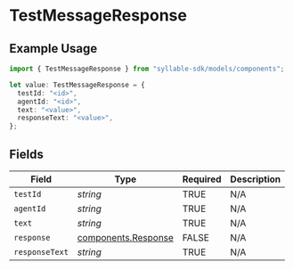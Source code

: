 # TestMessageResponse

## Example Usage

```typescript
import { TestMessageResponse } from "syllable-sdk/models/components";

let value: TestMessageResponse = {
  testId: "<id>",
  agentId: "<id>",
  text: "<value>",
  responseText: "<value>",
};
```

## Fields

| Field                                                      | Type                                                       | Required                                                   | Description                                                |
| ---------------------------------------------------------- | ---------------------------------------------------------- | ---------------------------------------------------------- | ---------------------------------------------------------- |
| `testId`                                                   | *string*                                                   | TRUE                                         | N/A                                                        |
| `agentId`                                                  | *string*                                                   | TRUE                                         | N/A                                                        |
| `text`                                                     | *string*                                                   | TRUE                                         | N/A                                                        |
| `response`                                                 | [components.Response](../../models/components/response.md) | FALSE                                         | N/A                                                        |
| `responseText`                                             | *string*                                                   | TRUE                                         | N/A                                                        |